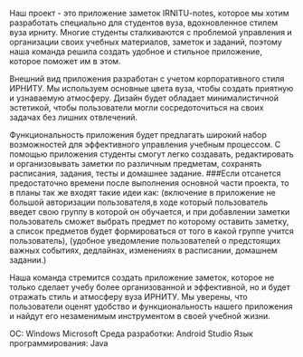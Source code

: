 Наш проект - это приложение заметок IRNITU-notes, которое мы хотим разработать специально для студентов вуза, вдохновленное стилем вуза ирниту. 
Многие студенты сталкиваются с проблемой управления и организации своих учебных материалов, заметок и заданий, поэтому наша команда решила создать удобное и стильное приложение, которое поможет им в этом.

Внешний вид приложения разработан с учетом корпоративного стиля ИРНИТУ. 
Мы используем основные цвета вуза, чтобы создать приятную и узнаваемую атмосферу. 
Дизайн будет обладает минималистичной эстетикой, чтобы пользователи могли сосредоточиться на своих задачах без лишних отвлечений.

Функциональность приложения будет предлагать широкий набор возможностей для эффективного управления учебным процессом. 
С помощью приложения студенты смогут легко создавать, редактировать и организовывать заметки по различным предметам, сохранять расписания, задания, тесты и домашнее задание. 
###Если отсанется предостаточно времени после выполнения основной части проекта, то в планы так же входят такие идеи как: (включение в приложение не большой авторизации пользователя,в ходе который пользователь введет свою группу в которой он обучается, и при добавлении заметки пользователь сможет выбрать предмет по которому оставить заметку, а список предметов будет формироваться от того в какой группе учится пользователь), (удобное уведомление пользователей о предстоящих важных событиях, дедлайнах, изменениях в расписании, домашнем задании.)

Наша команда стремится создать приложение заметок, которое не только сделает учебу более организованной и эффективной, но и будет отражать стиль и атмосферу вуза ИРНИТУ. 
Мы уверены, что пользователи оценят удобство и функциональность нашего приложения и найдут его незаменимым инструментом в своей учебной жизни.

ОС: Windows Microsoft
Среда разработки: Android Studio
Язык программирования: Java
